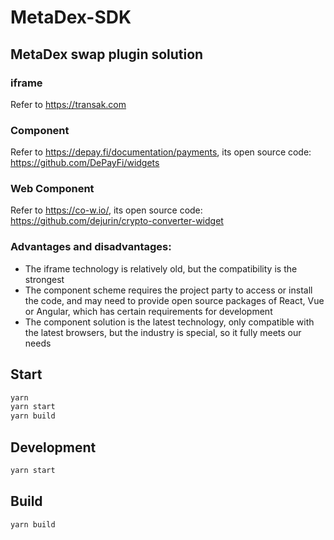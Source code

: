 # MetaDex-SDK

## MetaDex swap plugin solution

### iframe

Refer to https://transak.com

### Component

Refer to https://depay.fi/documentation/payments, its open source code: https://github.com/DePayFi/widgets

### Web Component

Refer to https://co-w.io/, its open source code: https://github.com/dejurin/crypto-converter-widget

### Advantages and disadvantages:

- The iframe technology is relatively old, but the compatibility is the strongest
- The component scheme requires the project party to access or install the code, and may need to provide open source packages of React, Vue or Angular, which has certain requirements for development
- The component solution is the latest technology, only compatible with the latest browsers, but the industry is special, so it fully meets our needs

## Start

```bash
yarn
yarn start
yarn build
```

## Development

```bash
yarn start
```

## Build

```bash
yarn build
```
